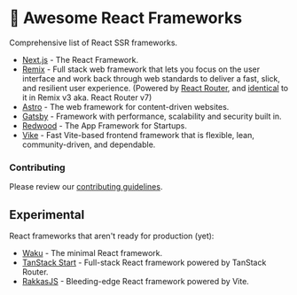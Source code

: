 # 🚀 Awesome React Frameworks

Comprehensive list of React SSR frameworks.

- [Next.js](https://nextjs.org) - The React Framework.
- [Remix](https://remix.run) - Full stack web framework that lets you focus on the user interface and work back through web standards to deliver a fast, slick, and resilient user experience. (Powered by [React Router](https://reactrouter.com/), and [identical](https://remix.run/blog/merging-remix-and-react-router) to it in Remix v3 aka. React Router v7)
- [Astro](https://astro.build) - The web framework for content-driven websites.
- [Gatsby](https://www.gatsbyjs.com) - Framework with performance, scalability and security built in.
- [Redwood](https://redwoodjs.com) - The App Framework for Startups.
- [Vike](https://vike.dev) - Fast Vite-based frontend framework that is flexible, lean, community-driven, and dependable.

### Contributing

Please review our [contributing guidelines](CONTRIBUTING.md).

## Experimental

React frameworks that aren't ready for production (yet):

- [Waku](https://github.com/dai-shi/waku) - The minimal React framework.
- [TanStack Start](https://tanstack.com/start/latest) - Full-stack React framework powered by TanStack Router.
- [RakkasJS](https://github.com/rakkasjs/rakkasjs) - Bleeding-edge React framework powered by Vite.
